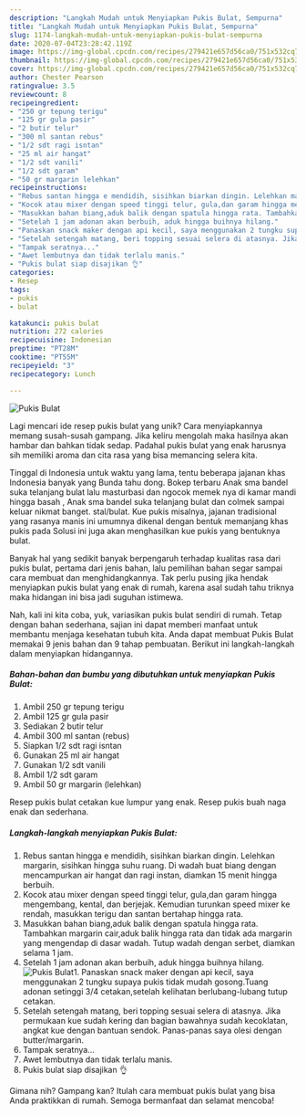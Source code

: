 ```yaml
---
description: "Langkah Mudah untuk Menyiapkan Pukis Bulat, Sempurna"
title: "Langkah Mudah untuk Menyiapkan Pukis Bulat, Sempurna"
slug: 1174-langkah-mudah-untuk-menyiapkan-pukis-bulat-sempurna
date: 2020-07-04T23:28:42.119Z
image: https://img-global.cpcdn.com/recipes/279421e657d56ca0/751x532cq70/pukis-bulat-foto-resep-utama.jpg
thumbnail: https://img-global.cpcdn.com/recipes/279421e657d56ca0/751x532cq70/pukis-bulat-foto-resep-utama.jpg
cover: https://img-global.cpcdn.com/recipes/279421e657d56ca0/751x532cq70/pukis-bulat-foto-resep-utama.jpg
author: Chester Pearson
ratingvalue: 3.5
reviewcount: 8
recipeingredient:
- "250 gr tepung terigu"
- "125 gr gula pasir"
- "2 butir telur"
- "300 ml santan rebus"
- "1/2 sdt ragi isntan"
- "25 ml air hangat"
- "1/2 sdt vanili"
- "1/2 sdt garam"
- "50 gr margarin lelehkan"
recipeinstructions:
- "Rebus santan hingga e mendidih, sisihkan biarkan dingin. Lelehkan margarin, sisihkan hingga suhu ruang. Di wadah buat biang dengan mencampurkan air hangat dan ragi instan, diamkan 15 menit hingga berbuih."
- "Kocok atau mixer dengan speed tinggi telur, gula,dan garam hingga mengembang, kental, dan berjejak. Kemudian turunkan speed mixer ke rendah, masukkan terigu dan santan bertahap hingga rata."
- "Masukkan bahan biang,aduk balik dengan spatula hingga rata. Tambahkan margarin cair,aduk balik hingga rata dan tidak ada margarin yang mengendap di dasar wadah. Tutup wadah dengan serbet, diamkan selama 1 jam."
- "Setelah 1 jam adonan akan berbuih, aduk hingga buihnya hilang."
- "Panaskan snack maker dengan api kecil, saya menggunakan 2 tungku supaya pukis tidak mudah gosong.Tuang adonan setinggi 3/4 cetakan,setelah kelihatan berlubang-lubang tutup cetakan."
- "Setelah setengah matang, beri topping sesuai selera di atasnya. Jika permukaan kue sudah kering dan bagian bawahnya sudah kecoklatan, angkat kue dengan bantuan sendok. Panas-panas saya olesi dengan butter/margarin."
- "Tampak seratnya..."
- "Awet lembutnya dan tidak terlalu manis."
- "Pukis bulat siap disajikan 👌"
categories:
- Resep
tags:
- pukis
- bulat

katakunci: pukis bulat 
nutrition: 272 calories
recipecuisine: Indonesian
preptime: "PT28M"
cooktime: "PT55M"
recipeyield: "3"
recipecategory: Lunch

---
```



![Pukis Bulat](https://img-global.cpcdn.com/recipes/279421e657d56ca0/751x532cq70/pukis-bulat-foto-resep-utama.jpg)

Lagi mencari ide resep pukis bulat yang unik? Cara menyiapkannya memang susah-susah gampang. Jika keliru mengolah maka hasilnya akan hambar dan bahkan tidak sedap. Padahal pukis bulat yang enak harusnya sih memiliki aroma dan cita rasa yang bisa memancing selera kita.

Tinggal di Indonesia untuk waktu yang lama, tentu beberapa jajanan khas Indonesia banyak yang Bunda tahu dong. Bokep terbaru Anak sma bandel suka telanjang bulat lalu masturbasi dan ngocok memek nya di kamar mandi hingga basah , Anak sma bandel suka telanjang bulat dan colmek sampai keluar nikmat banget. stal/bulat. Kue pukis misalnya, jajanan tradisional yang rasanya manis ini umumnya dikenal dengan bentuk memanjang khas pukis pada Solusi ini juga akan menghasilkan kue pukis yang bentuknya bulat.

Banyak hal yang sedikit banyak berpengaruh terhadap kualitas rasa dari pukis bulat, pertama dari jenis bahan, lalu pemilihan bahan segar sampai cara membuat dan menghidangkannya. Tak perlu pusing jika hendak menyiapkan pukis bulat yang enak di rumah, karena asal sudah tahu triknya maka hidangan ini bisa jadi suguhan istimewa.


Nah, kali ini kita coba, yuk, variasikan pukis bulat sendiri di rumah. Tetap dengan bahan sederhana, sajian ini dapat memberi manfaat untuk membantu menjaga kesehatan tubuh kita. Anda dapat membuat Pukis Bulat memakai 9 jenis bahan dan 9 tahap pembuatan. Berikut ini langkah-langkah dalam menyiapkan hidangannya.

<!--inarticleads1-->

##### Bahan-bahan dan bumbu yang dibutuhkan untuk menyiapkan Pukis Bulat:

1. Ambil 250 gr tepung terigu
1. Ambil 125 gr gula pasir
1. Sediakan 2 butir telur
1. Ambil 300 ml santan (rebus)
1. Siapkan 1/2 sdt ragi isntan
1. Gunakan 25 ml air hangat
1. Gunakan 1/2 sdt vanili
1. Ambil 1/2 sdt garam
1. Ambil 50 gr margarin (lelehkan)


Resep pukis bulat cetakan kue lumpur yang enak. Resep pukis buah naga enak dan sederhana. 

<!--inarticleads2-->

##### Langkah-langkah menyiapkan Pukis Bulat:

1. Rebus santan hingga e mendidih, sisihkan biarkan dingin. Lelehkan margarin, sisihkan hingga suhu ruang. Di wadah buat biang dengan mencampurkan air hangat dan ragi instan, diamkan 15 menit hingga berbuih.
1. Kocok atau mixer dengan speed tinggi telur, gula,dan garam hingga mengembang, kental, dan berjejak. Kemudian turunkan speed mixer ke rendah, masukkan terigu dan santan bertahap hingga rata.
1. Masukkan bahan biang,aduk balik dengan spatula hingga rata. Tambahkan margarin cair,aduk balik hingga rata dan tidak ada margarin yang mengendap di dasar wadah. Tutup wadah dengan serbet, diamkan selama 1 jam.
1. Setelah 1 jam adonan akan berbuih, aduk hingga buihnya hilang.
<img src="//assets-global.cpcdn.com/assets/icons/button_play-2c75c40dde080a61004c1f40b05d8f140eaff45d7e9e6481dc71c63d2e7c4909.png" alt="Pukis Bulat">1. Panaskan snack maker dengan api kecil, saya menggunakan 2 tungku supaya pukis tidak mudah gosong.Tuang adonan setinggi 3/4 cetakan,setelah kelihatan berlubang-lubang tutup cetakan.
1. Setelah setengah matang, beri topping sesuai selera di atasnya. Jika permukaan kue sudah kering dan bagian bawahnya sudah kecoklatan, angkat kue dengan bantuan sendok. Panas-panas saya olesi dengan butter/margarin.
1. Tampak seratnya...
1. Awet lembutnya dan tidak terlalu manis.
1. Pukis bulat siap disajikan 👌




Gimana nih? Gampang kan? Itulah cara membuat pukis bulat yang bisa Anda praktikkan di rumah. Semoga bermanfaat dan selamat mencoba!

